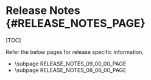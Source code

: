 # Release Notes {#RELEASE_NOTES_PAGE}

[TOC]

Refer the below pages for release specific information,

- \subpage RELEASE_NOTES_09_00_00_PAGE
- \subpage RELEASE_NOTES_08_06_00_PAGE